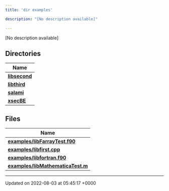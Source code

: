 ```yaml
---
title: 'dir examples'

description: "[No description available]"

---
```







[No description available]

## Directories

| Name           |
| -------------- |
| **[libsecond](/documentation/code/colliderbit/files/dir_dff073d442c794c2989394115bec1e2e/#dir-libsecond)**  |
| **[libthird](/documentation/code/colliderbit/files/dir_c35c44b862b82d6b9b19a560498428d3/#dir-libthird)**  |
| **[salami](/documentation/code/colliderbit/files/dir_69fa228ebecc3dc4f9a2f9d9b10a1247/#dir-salami)**  |
| **[xsecBE](/documentation/code/colliderbit/files/dir_a78c512b56e271af296e1e64c966e8c5/#dir-xsecbe)**  |

## Files

| Name           |
| -------------- |
| **[examples/libFarrayTest.f90](/documentation/code/colliderbit/files/libfarraytest_8f90/#file-libfarraytest.f90)**  |
| **[examples/libfirst.cpp](/documentation/code/colliderbit/files/libfirst_8cpp/#file-libfirst.cpp)**  |
| **[examples/libfortran.f90](/documentation/code/colliderbit/files/libfortran_8f90/#file-libfortran.f90)**  |
| **[examples/libMathematicaTest.m](/documentation/code/colliderbit/files/libmathematicatest_8m/#file-libmathematicatest.m)**  |






-------------------------------

Updated on 2022-08-03 at 05:45:17 +0000
